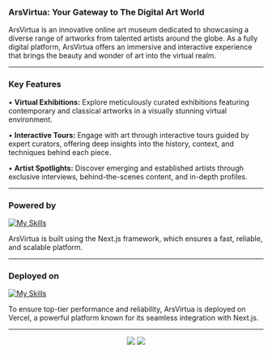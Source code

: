 ### ArsVirtua: Your Gateway to The Digital Art World

ArsVirtua is an innovative online art museum dedicated to showcasing a diverse range of artworks from talented artists around the globe. As a fully digital platform, ArsVirtua offers an immersive and interactive experience that brings the beauty and wonder of art into the virtual realm.

---

### Key Features

• **Virtual Exhibitions:** Explore meticulously curated exhibitions featuring contemporary and classical artworks in a visually stunning virtual environment.

• **Interactive Tours:** Engage with art through interactive tours guided by expert curators, offering deep insights into the history, context, and techniques behind each piece.

• **Artist Spotlights:** Discover emerging and established artists through exclusive interviews, behind-the-scenes content, and in-depth profiles.

---

### Powered by

[![My Skills](https://skillicons.dev/icons?i=nextjs)](https://skillicons.dev)

ArsVirtua is built using the Next.js framework, which ensures a fast, reliable, and scalable platform.

---

### Deployed on

[![My Skills](https://skillicons.dev/icons?i=vercel)](https://skillicons.dev)

To ensure top-tier performance and reliability, ArsVirtua is deployed on Vercel, a powerful platform known for its seamless integration with Next.js.

---

<div align="center">
    <img src="https://forthebadge.com/images/badges/built-with-love.svg" />
    <img src="https://forthebadge.com/images/badges/built-by-developers.svg" />

</div>